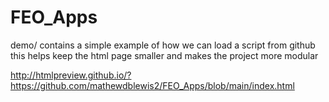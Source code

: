 # FEO_Apps

demo/ contains a simple example of how we can load a script from github
this helps keep the html page smaller and makes the project more modular


http://htmlpreview.github.io/?https://github.com/mathewdblewis2/FEO_Apps/blob/main/index.html


